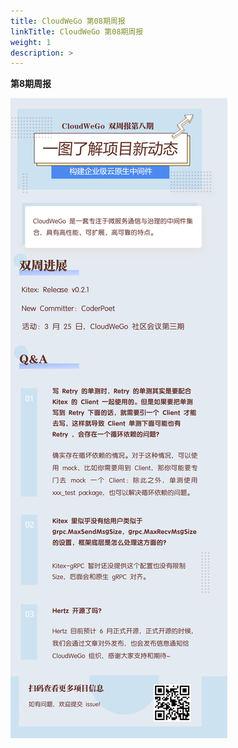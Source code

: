 ```yaml
---
title: CloudWeGo 第08期周报
linkTitle: CloudWeGo 第08期周报
weight: 1
description: >
---
```


**第8期周报**

![image](https://raw.githubusercontent.com/cloudwego/community/main/weekly_report/CloudWeGo_8th_weekly_report.png)
